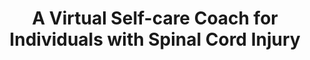 ---
name: "A Virtual Self Care Coach For Individuals"
title: "A Virtual Self-care Coach for Individuals with Spinal Cord Injury"
project: "Spinal Cord Injury"
event: "The 18th International ACM SIGACCESS Conference on Computers and Accessibility (ASSETS)"
authors:
- name: "Shamekhi, A."
- name: "Trinh, H."
- name: "Bickmore, T."
- name: "DeAngelis, T."
- name: "Ellis, T."
- name: "Houlihan, B."
- name: "Latham, N."
year: 2016
resources: null
external_url: null
draft: false
headless: true
---